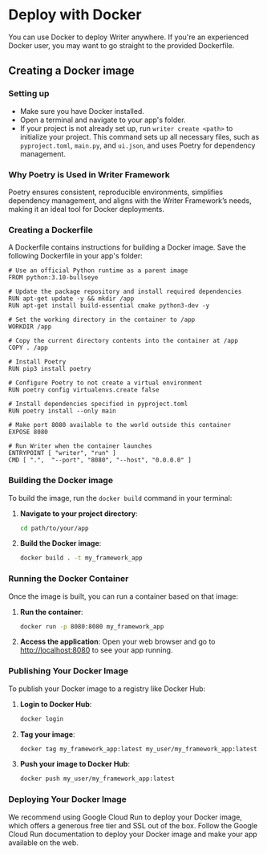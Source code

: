 # Deploy with Docker

You can use Docker to deploy Writer anywhere. If you're an experienced Docker user, you may want to go straight to the provided Dockerfile.

## Creating a Docker image

### Setting up

- Make sure you have Docker installed.
- Open a terminal and navigate to your app's folder.
- If your project is not already set up, run `writer create <path>` to initialize your project. This command sets up all necessary files, such as `pyproject.toml`, `main.py`, and `ui.json`, and uses Poetry for dependency management.

### Why Poetry is Used in Writer Framework

Poetry ensures consistent, reproducible environments, simplifies dependency management, and aligns with the Writer Framework’s needs, making it an ideal tool for Docker deployments.

### Creating a Dockerfile

A Dockerfile contains instructions for building a Docker image. Save the following Dockerfile in your app's folder:

```docker
# Use an official Python runtime as a parent image
FROM python:3.10-bullseye

# Update the package repository and install required dependencies
RUN apt-get update -y && mkdir /app
RUN apt-get install build-essential cmake python3-dev -y

# Set the working directory in the container to /app
WORKDIR /app

# Copy the current directory contents into the container at /app
COPY . /app

# Install Poetry
RUN pip3 install poetry

# Configure Poetry to not create a virtual environment
RUN poetry config virtualenvs.create false

# Install dependencies specified in pyproject.toml
RUN poetry install --only main

# Make port 8080 available to the world outside this container
EXPOSE 8080

# Run Writer when the container launches
ENTRYPOINT [ "writer", "run" ]
CMD [ ".",  "--port", "8080", "--host", "0.0.0.0" ]
```

### Building the Docker image

To build the image, run the `docker build` command in your terminal:

1. **Navigate to your project directory**:
   ```sh
   cd path/to/your/app
   ```

2. **Build the Docker image**:
   ```sh
   docker build . -t my_framework_app
   ```

### Running the Docker Container

Once the image is built, you can run a container based on that image:

1. **Run the container**:
   ```sh
   docker run -p 8080:8080 my_framework_app
   ```

2. **Access the application**:
   Open your web browser and go to [http://localhost:8080](http://localhost:8080) to see your app running.

### Publishing Your Docker Image

To publish your Docker image to a registry like Docker Hub:

1. **Login to Docker Hub**:
   ```sh
   docker login
   ```

2. **Tag your image**:
   ```sh
   docker tag my_framework_app:latest my_user/my_framework_app:latest
   ```

3. **Push your image to Docker Hub**:
   ```sh
   docker push my_user/my_framework_app:latest
   ```

### Deploying Your Docker Image

We recommend using Google Cloud Run to deploy your Docker image, which offers a generous free tier and SSL out of the box. Follow the Google Cloud Run documentation to deploy your Docker image and make your app available on the web.
